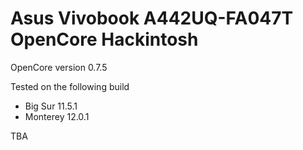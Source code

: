 # Asus Vivobook A442UQ-FA047T OpenCore Hackintosh
OpenCore version 0.7.5

Tested on the following build
- Big Sur 11.5.1
- Monterey 12.0.1

TBA

